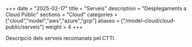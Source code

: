 +++
date        = "2025-02-17"
title       = "Serveis"
description = "Desplegaments a Cloud Públic"
sections    = "Cloud"
categories  = ["cloud","model","aws","azure","gcp"]
aliases     = ["/model-cloud/cloud-public/serveis"]
weight      = 4
+++

Descripció dels serveis recomanats pel CTTI.



